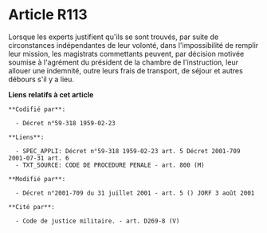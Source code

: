 # Article R113

Lorsque les experts justifient qu'ils se sont trouvés, par suite de circonstances indépendantes de leur volonté, dans
l'impossibilité de remplir leur mission, les magistrats commettants peuvent, par décision motivée soumise à l'agrément du
président de la chambre de l'instruction, leur allouer une indemnité, outre leurs frais de transport, de séjour et autres
débours s'il y a lieu.

**Liens relatifs à cet article**

	**Codifié par**:

	  - Décret n°59-318 1959-02-23

	**Liens**:

	  - SPEC_APPLI: Décret n°59-318 1959-02-23 art. 5 Décret 2001-709 2001-07-31 art. 6
	  - TXT_SOURCE: CODE DE PROCEDURE PENALE - art. 800 (M)

	**Modifié par**:

	  - Décret n°2001-709 du 31 juillet 2001 - art. 5 () JORF 3 août 2001

	**Cité par**:

	  - Code de justice militaire. - art. D269-8 (V)
